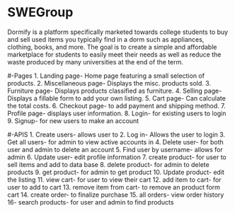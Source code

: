 # SWEGroup
Dormify is a platform specifically marketed towards college students to buy and sell used items you typically find in a dorm such as appliances, clothing, books, and more. The goal is to create a simple and affordable marketplace for students to easily meet their needs as well as reduce the waste produced by many universities at the end of the term.

#-Pages
    1. Landing page- Home page featuring a small selection of products.
    2. Miscellaneous page- Displays the misc. products sold.
    3. Furniture page- Displays products classified as furniture. 
    4. Selling page- Displays a fillable form to add your own listing. 
    5. Cart page-  Can calculate the total costs. 
    6. Checkout page- to add payment and shipping method.
    7. Profile page- displays user information. 
    8. Login- for existing users to login
    9. Signup- for new users to make an account 

#-APIS
    1. Create users- allows user to 
    2. Log in- Allows the user to login 
    3. Get all users- for admin to view active accounts in 
    4. Delete user- for both user and admin to delete an account
    5. Find user by username- allows for admin
    6. Update user- edit profile information
    7.  create product- for user to sell items and add to data base
    8. delete product- for admin to delete products
    9. get product- for admin to get product
    10. Update product- edit the listing
    11. view cart- for user to view their cart
    12. add item to cart- for user to add to cart
    13. remove item from cart- to remove an product form cart
    14. create order- to finalize purchase
    15. all orders- view order history
    16- search products- for user and admin to find products
